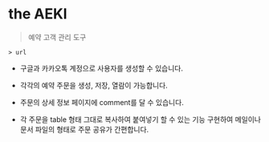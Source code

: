 # the AEKI

> 예약 고객 관리 도구

    > url

* 구글과 카카오톡 계정으로 사용자를 생성할 수 있습니다.

* 각각의 예약 주문을 생성, 저장, 열람이 가능합니다.
  
* 주문의 상세 정보 페이지에 comment를 달 수 있습니다.

* 각 주문을 table 형태 그대로 복사하여 붙여넣기 할 수 있는 기능 구현하여 메일이나 문서 파일의 형태로 주문 공유가 간편합니다.